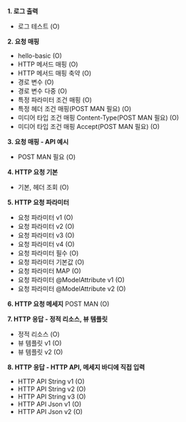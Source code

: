 **1. 로그 출력**
- 로그 테스트 (O)

**2. 요청 매핑**
- hello-basic (O)
- HTTP 메서드 매핑 (O)
- HTTP 메서드 매핑 축약 (O)
- 경로 변수 (O)
- 경로 변수 다중 (O)
- 특정 파라미터 조건 매핑 (O)
- 특정 헤더 조건 매핑(POST MAN 필요) (O)
- 미디어 타입 조건 매핑 Content-Type(POST MAN 필요) (O)
- 미디어 타입 조건 매핑 Accept(POST MAN 필요) (O)

**3. 요청 매핑 - API 예시**
- POST MAN 필요 (O)

**4. HTTP 요청 기본**
- 기본, 헤더 조회 (O)

**5. HTTP 요청 파라미터**
- 요청 파라미터 v1 (O)
- 요청 파라미터 v2 (O)
- 요청 파라미터 v3 (O)
- 요청 파라미터 v4 (O)
- 요청 파라미터 필수 (O)
- 요청 파라미터 기본값 (O)
- 요청 파라미터 MAP (O)
- 요청 파라미터 @ModelAttribute v1 (O)
- 요청 파라미터 @ModelAttribute v2 (O)

**6. HTTP 요청 메세지**
POST MAN (O)

**7. HTTP 응답 - 정적 리소스, 뷰 템플릿**
- 정적 리소스 (O)
- 뷰 템플릿 v1 (O)
- 뷰 템플릿 v2 (O)

**8. HTTP 응답 - HTTP API, 메세지 바디에 직접 입력**
- HTTP API String v1 (O)
- HTTP API String v2 (O)
- HTTP API String v3 (O)
- HTTP API Json v1 (O)
- HTTP API Json v2 (O)
